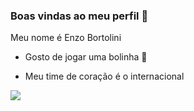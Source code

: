 ### Boas vindas ao meu perfil 🤠

Meu nome é Enzo Bortolini

- Gosto de jogar uma bolinha 🤪

- Meu time de coração é o internacional







![](https://media1.tenor.com/m/C79T8sxQqxwAAAAC/inter-porto-alegre.gif)
